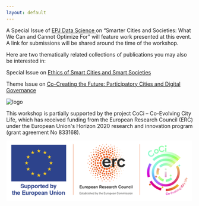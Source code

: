 ```yaml
---
layout: default
---
```


A Special Issue of 
<a href="https://epjdatascience.springeropen.com/"> EPJ Data Science </a> 
on “Smarter Cities and Societies: What We Can and Cannot Optimize For” will feature work presented at this event. 
A link for submissions will be shared around the time of the workshop.

Here are two thematically related collections of publications you may also be interested in:

Special Issue on <a href="https://link.springer.com/collections/hefadbghfh"> Ethics of Smart Cities and Smart Societies </a>  

Theme Issue on <a href="https://royalsocietypublishing.org/toc/rsta/2024/382/2285"> Co-Creating the Future: Participatory Cities and Digital Governance </a>

<img src="special_issue_screenshot.png" alt="logo" width="500"/>

This workshop is partially supported by the project CoCi – Co-Evolving City Life, which has received funding from the European Research Council (ERC) under the European Union's Horizon 2020 research and innovation program (grant agreement No 833168).

<img src="LOGO_EU_ERC_CoCi_V2.png" alt="logo" width="500"/>